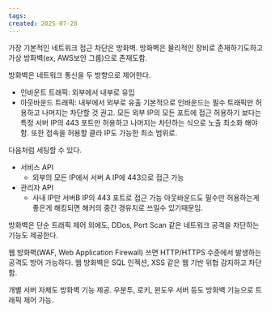 ```yaml
---
tags: 
created: 2025-07-28
---
```

가장 기본적인 네트워크 접근 차단은 방화벽. 방화벽은 물리적인 장비로 존재하기도하고 가상 방화벽(ex, AWS보안 그룹)으로 존재도함.

방화벽은 네트워크 통신을 두 방향으로 제어한다.
- 인바운트 트래픽: 외부에서 내부로 유입
- 아웃바운드 트래픽: 내부에서 외부로 유출
기본적으로 인바운드는 필수 트래픽만 허용하고 나머지는 차단할 것 권고. 모든 외부 IP의 모든 포트에 접근 허용하기 보다는 특정 서버 IP의 443 포트만 허용하고 나머지는 차단하는 식으로 노출 최소화 해야함. 또한 접속을 허용할 클라 IP도 가능한 최소 범위로.

다음처럼 세팅할 수 있다.
- 서비스 API
	- 외부의 모든 IP에서 서버 A IP에 443으로 접근 가능
- 관리자 API
	- 사내 IP만 서버B IP의 443 포트로 접근 가능
아웃바운드도 필수만 허용하는게 좋은게 해킹되면 해커의 중간 경유지로 쓰일수 있기때문임.

방화벽은 단순 트래픽 제어 외에도, DDos, Port Scan 같은 네트워크 공격을 차단하는 기능도 제공한다.

웹 방화벽(WAF, Web Application Firewall) 쓰면 HTTP/HTTPS 수준에서 발생하는 공격도 방어 가능하다. 웹 방화벽은 SQL 인젝션, XSS 같은 웹 기반 위협 감지하고 차단함.

개별 서버 자체도 방화벽 기능 제공. 우분투, 로키, 윈도우 서버 등도 방화벽 기능으로 트래픽 제어 가능.